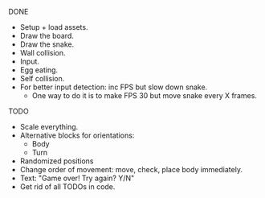 DONE

- Setup + load assets.
- Draw the board.
- Draw the snake.
- Wall collision.
- Input.
- Egg eating.
- Self collision.
- For better input detection: inc FPS but slow down snake.
    - One way to do it is to make FPS 30 but move snake every X frames.

TODO
- Scale everything.
- Alternative blocks for orientations:
    - Body
    - Turn
- Randomized positions
- Change order of movement: move, check, place body immediately.
- Text: "Game over! Try again? Y/N"
- Get rid of all TODOs in code.